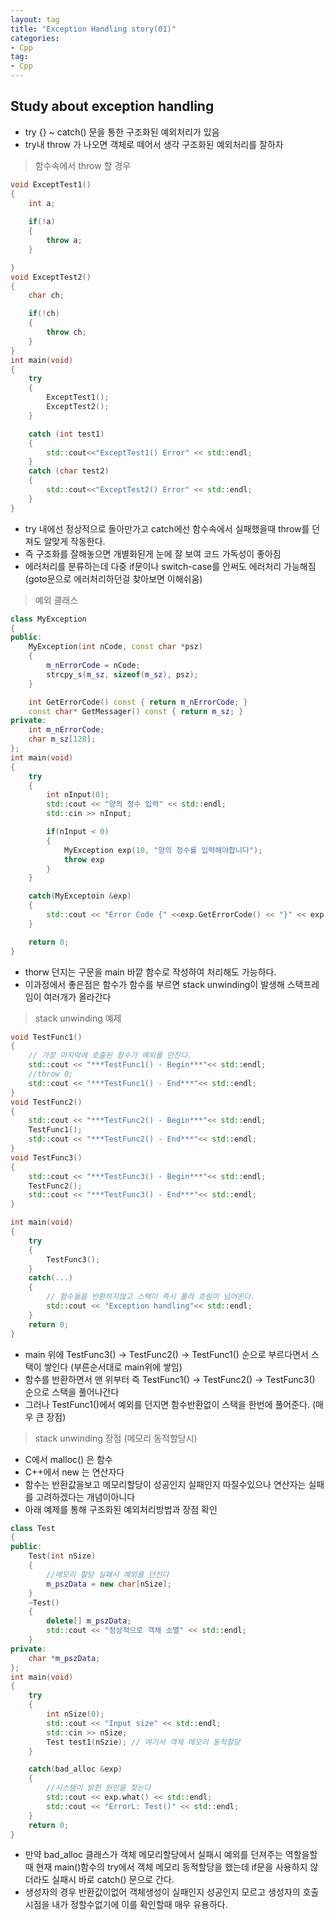 ```yaml
---
layout: tag
title: "Exception Handling story(01)"
categories:
- Cpp
tag:
- Cpp
---
```

## Study about exception handling

- try {} ~ catch() 문을 통한 구조화된 예외처리가 있음
- try내 throw 가 나오면 객체로 떼어서 생각 구조화된 예외처리를 잘하자

>함수속에서 throw 할 경우

```cpp
void ExceptTest1()
{
    int a;
    
    if(!a)
    {
        throw a;
    }

}
void ExceptTest2()
{
    char ch;

    if(!ch)
    {
        throw ch;
    }
}
int main(void)
{
    try
    {
        ExceptTest1();
        ExceptTest2();
    }

    catch (int test1)
    {
        std::cout<<"ExceptTest1() Error" << std::endl;
    }
    catch (char test2)
    {
        std::cout<<"ExceptTest2() Error" << std::endl;
    }
}
```

- try 내에선 정상적으로 돌아만가고 catch에선 함수속에서 실패했을때 throw를 던져도 알맞게 작동한다.
- 즉 구조화를 잘해놓으면 개별화된게 눈에 잘 보여 코드 가독성이 좋아짐
- 에러처리를 분류하는데 다중 if문이나 switch-case를 안써도 에러처리 가능해짐 (goto문으로 에러처리하던걸 찾아보면 이해쉬움)

>예외 클래스

```cpp
class MyException
{
public:
    MyException(int nCode, const char *psz)
    {
        m_nErrorCode = nCode;
        strcpy_s(m_sz, sizeof(m_sz), psz);
    }

    int GetErrorCode() const { return m_nErrorCode; }
    const char* GetMessager() const { return m_sz; }
private:
    int m_nErrorCode;
    char m_sz[128];
};
int main(void)
{
    try
    {
        int nInput(0);
        std::cout << "양의 정수 입력" << std::endl;
        std::cin >> nInput;

        if(nInput < 0)
        {
            MyException exp(10, "양의 정수를 입력해야합니다");
            throw exp
        }
    }

    catch(MyExceptoin &exp)
    {
        std::cout << "Error Code {" <<exp.GetErrorCode() << "}" << exp.GetMessager() << std::endl;
    }

    return 0;
}
```

- thorw 던지는 구문을 main 바깥 함수로 작성하여 처리해도 가능하다.
- 이과정에서 좋은점은 함수가 함수를 부르면 stack unwinding이 발생해 스택프레임이 여러개가 올라간다

>stack unwinding 예제

```cpp
void TestFunc1()
{
    // 가장 마지막에 호출된 함수가 예외를 던진다.
    std::cout << "***TestFunc1() - Begin***"<< std::endl;
    //throw 0;
    std::cout << "***TestFunc1() - End***"<< std::endl;
}
void TestFunc2()
{
    std::cout << "***TestFunc2() - Begin***"<< std::endl;
    TestFunc1();
    std::cout << "***TestFunc2() - End***"<< std::endl;
}
void TestFunc3()
{
    std::cout << "***TestFunc3() - Begin***"<< std::endl;
    TestFunc2();
    std::cout << "***TestFunc3() - End***"<< std::endl;
}

int main(void)
{
    try
    {
        TestFunc3();
    }
    catch(...)
    {
        // 함수들을 반환하지않고 스택이 즉시 풀려 흐림이 넘어온다.
        std::cout << "Exception handling"<< std::endl;
    }
    return 0;
}
```

- main 위에 TestFunc3() -> TestFunc2() -> TestFunc1() 순으로 부르다면서 스택이 쌓인다 (부른순서대로 main위에 쌓임)
- 함수를 반환하면서 맨 위부터 즉 TestFunc1() -> TestFunc2() -> TestFunc3() 순으로 스택을 풀어나간다
- 그러나 TestFunc1()에서 예외를 던지면 함수반환없이 스택을 한번에 풀어준다. (매우 큰 장점)

>stack unwinding 장점 (메모리 동적할당시)

- C에서 malloc() 은 함수
- C++에서 new 는 연산자다
- 함수는 반환값을보고 메모리할당이 성공인지 실패인지 따질수있으나 연산자는 실패를 고려하겠다는 개념이아니다
- 아래 예제를 통해 구조화된 예외처리방법과 장점 확인

```cpp
class Test
{
public:
    Test(int nSize)
    {
        //메모리 할당 실패시 예외를 던진다
        m_pszData = new char[nSize];
    }
    ~Test()
    {
        delete[] m_pszData;
        std::cout << "정상적으로 객체 소멸" << std::endl;
    }
private:
    char *m_pszData;
};
int main(void)
{
    try
    {
        int nSize(0);
        std::cout << "Input size" << std::endl;
        std::cin >> nSize;
        Test test1(nSzie); // 여기서 객체 메모리 동적할당
    }

    catch(bad_alloc &exp)
    {
        //시스템이 밝힌 원인을 찾는다
        std::cout << exp.what() << std::endl;
        std::cout << "ErrorL: Test()" << std::endl;
    }
    return 0;
}
```

- 만약 bad_alloc 클래스가 객체 메모리할당에서 실패시 예외를 던져주는 역할을할때 현재 main()함수의 try에서 객체 메모리 동적할당을 했는데 if문을 사용하지 않더라도 실패시 바로 catch() 문으로 간다.
- 생성자의 경우 반환값이없어 객체생성이 실패인지 성공인지 모르고 생성자의 호출시점을 내가 정할수없기에 이를 확인할때 매우 유용하다.